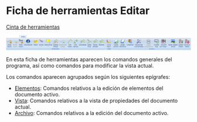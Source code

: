# Ficha de herramientas Editar

[Cinta de herramientas](../../cinta-de-herramientas/)

![](../../../.gitbook/assets/ficha-de-herramientas-editar.jpg)

En esta ficha de herramientas aparecen los comandos generales del programa, así como comandos para modificar la vista actual.

Los comandos aparecen agrupados según los siguientes epígrafes:

* [Elementos](editar-elementos.md): Comandos relativos a la edición de elementos del documento activo.
* [Vista](editar-vista.md): Comandos relativos a la vista de propiedades del documento actual.
* [Archivo](editar-archivo.md): Comandos relativos a la edición del documento activo.

